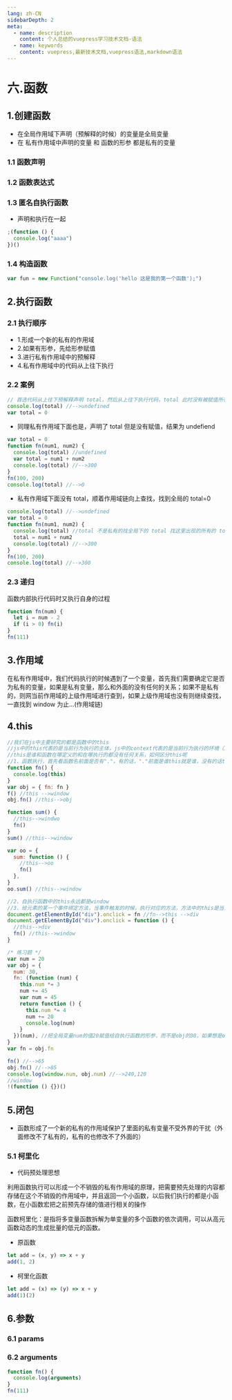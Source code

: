 ```yaml
---
lang: zh-CN
sidebarDepth: 2
meta:
  - name: description
    content: 个人总结的vuepress学习技术文档-语法
  - name: keywords
    content: vuepress,最新技术文档,vuepress语法,markdown语法
---
```


# 六.函数

## 1.创建函数

- 在全局作用域下声明（预解释的时候）的变量是全局变量
- 在 私有作用域中声明的变量 和 函数的形参 都是私有的变量

### 1.1 函数声明

### 1.2 函数表达式

### 1.3 匿名自执行函数

- 声明和执行在一起

```js
;(function () {
  console.log("aaaa")
})()
```

### 1.4 构造函数

```js
var fun = new Function("console.log('hello 这是我的第一个函数');")
```

## 2.执行函数

### 2.1 执行顺序

- 1.形成一个新的私有的作用域
- 2.如果有形参，先给形参赋值
- 3.进行私有作用域中的预解释
- 4.私有作用域中的代码从上往下执行

### 2.2 案例

```js
// 首选代码从上往下预解释声明 total，然后从上往下执行代码，total 此时没有被赋值所有为 undefined
console.log(total) //-->undefined
var total = 0
```

- 同理私有作用域下面也是，声明了 total 但是没有赋值，结果为 undefiend

```js
var total = 0
function fn(num1, num2) {
  console.log(total) //undefined
  var total = num1 + num2
  console.log(total) //-->300
}
fn(100, 200)
console.log(total) //-->0
```

- 私有作用域下面没有 total，顺着作用域链向上查找，找到全局的 total=0

```js
console.log(total) //-->undefined
var total = 0
function fn(num1, num2) {
  console.log(total) //total 不是私有的找全局下的 total 找这里出现的所有的 total 其实应该是全局的-->0
  total = num1 + num2
  console.log(total) //-->300
}
fn(100, 200)
console.log(total) //-->300
```

### 2.3 递归

函数内部执行代码时又执行自身的过程

```js
function fn(num) {
  let i = num - 2
  if (i > 0) fn(i)
}
fn(111)
```

## 3.作用域

在私有作用域中，我们代码执行的时候遇到了一个变量，首先我们需要确定它是否为私有的变量，如果是私有变量，那么和外面的没有任何的关系；如果不是私有的，则网当前作用域的上级作用域进行查到，如果上级作用域也没有则继续查找，一直找到 window 为止...(作用域链)

## 4.this

```js
//我们在js中主要研究的都是函数中的this
//js中的this代表的是当前行为执行的主体，js中的context代表的是当前行为执行的环境（区域）
//this是谁和函数在哪定义的和在哪执行的都没有任何关系，如何区分this呢
//1、函数执行，首先看函数名前面是否有"."，有的话，"."前面是谁this就是谁，没有的话this就是windwo
function fn() {
  console.log(this)
}
var obj = { fn: fn }
f() //this -->window
obj.fn() //this-->obj

function sum() {
  //this-->windwo
  fn()
}
sum() //this-->window

var oo = {
  sum: function () {
    //this-->oo
    fn()
  },
}
oo.sum() //this-->window

//2、自执行函数中的this永远都是window
//3、给元素的某一个事件绑定方法，当事件触发的时候，执行对应的方法，方法中的this是当前的元素
document.getElementById("div").onclick = fn //fn-->this -->div
document.getElementById("div").onclick = function () {
  //this-->div
  fn() //this-->window
}

/* 练习题 */
var num = 20
var obj = {
  num: 30,
  fn: (function (num) {
    this.num *= 3
    num += 45
    var num = 45
    return function () {
      this.num *= 4
      num += 20
      console.log(num)
    }
  })(num), //把全局变量num的值20赋值给自执行函数的形参，而不是obj的30，如果想是obj下的30,我们要写成obj.num
}
var fn = obj.fn

fn() //-->65
obj.fn() //-->85
console.log(window.num, obj.num) //-->240,120
//window
!(function () {})()
```

## 5.闭包

- 函数形成了一个新的私有的作用域保护了里面的私有变量不受外界的干扰（外面修改不了私有的，私有的也修改不了外面的）

### 5.1 柯里化

- 代码预处理思想

利用函数执行可以形成一个不销毁的私有作用域的原理，把需要预先处理的内容都存储在这个不销毁的作用域中，并且返回一个小函数，以后我们执行的都是小函数，在小函数宏把之前预先存储的值进行相关的操作

函数柯里化：是指将多变量函数拆解为单变量的多个函数的依次调用，可以从高元函数动态的生成批量的低元的函数。

- 原函数

```js
let add = (x, y) => x + y
add(1, 2)
```

- 柯里化函数

```js
let add = (x) => (y) => x + y
add(1)(2)
```

## 6.参数

### 6.1 params

### 6.2 arguments

```js
function fn() {
  console.log(arguments)
}
fn(111)
```
